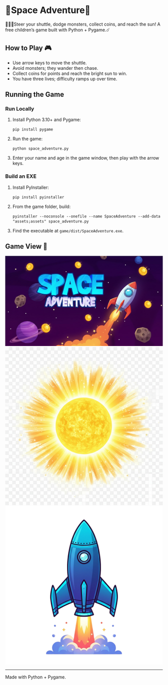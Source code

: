 # 🚀Space Adventure🚀

👨🏼‍🚀Steer your shuttle, dodge monsters, collect coins, and reach the sun! A free children’s game built with Python + Pygame.☄️

## How to Play 🎮

- Use arrow keys to move the shuttle.
- Avoid monsters; they wander then chase.
- Collect coins for points and reach the bright sun to win.
- You have three lives; difficulty ramps up over time.

## Running the Game

### Run Locally

1. Install Python 3.10+ and Pygame:
   ```
   pip install pygame
   ```
2. Run the game:
   ```
   python space_adventure.py
   ```
3. Enter your name and age in the game window, then play with the arrow keys.

### Build an EXE

1. Install PyInstaller:
   ```
   pip install pyinstaller
   ```
2. From the game folder, build:
   ```
   pyinstaller --noconsole --onefile --name SpaceAdventure --add-data "assets;assets" space_adventure.py
   ```
3. Find the executable at `game/dist/SpaceAdventure.exe`.

## Game View 🧩

![Game View 1](assets/title-image.png)
![Game View 2](assets/sun.png)
![Game View 3](assets/shuttle.png)

---

Made with Python + Pygame.
